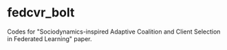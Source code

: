 # fedcvr_bolt

Codes for "Sociodynamics-inspired Adaptive Coalition and Client Selection in Federated Learning" paper.
